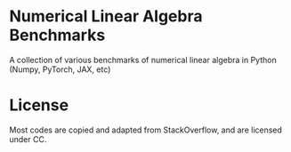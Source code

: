 # Numerical Linear Algebra Benchmarks
A collection of various benchmarks of numerical linear algebra in Python (Numpy, PyTorch, JAX, etc)

# License
Most codes are copied and adapted from StackOverflow, and are licensed under CC.